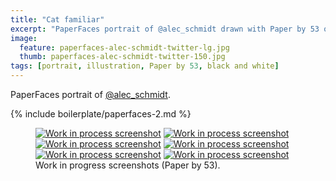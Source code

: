 ```yaml
---
title: "Cat familiar"
excerpt: "PaperFaces portrait of @alec_schmidt drawn with Paper by 53 on an iPad."
image: 
  feature: paperfaces-alec-schmidt-twitter-lg.jpg
  thumb: paperfaces-alec-schmidt-twitter-150.jpg
tags: [portrait, illustration, Paper by 53, black and white]
---
```


PaperFaces portrait of <a href="http://twitter.com/alec_schmidt">@alec_schmidt</a>.

{% include boilerplate/paperfaces-2.md %}

<figure class="half">
	<a href="{{ site.url }}/assets/images/paperfaces-alec-schmidt-process-1-lg.jpg"><img src="{{ site.url }}/assets/images/paperfaces-alec-schmidt-process-1-600.jpg" alt="Work in process screenshot"></a>
	<a href="{{ site.url }}/assets/images/paperfaces-alec-schmidt-process-2-lg.jpg"><img src="{{ site.url }}/assets/images/paperfaces-alec-schmidt-process-2-600.jpg" alt="Work in process screenshot"></a>
	<a href="{{ site.url }}/assets/images/paperfaces-alec-schmidt-process-3-lg.jpg"><img src="{{ site.url }}/assets/images/paperfaces-alec-schmidt-process-3-600.jpg" alt="Work in process screenshot"></a>
	<a href="{{ site.url }}/assets/images/paperfaces-alec-schmidt-process-4-lg.jpg"><img src="{{ site.url }}/assets/images/paperfaces-alec-schmidt-process-4-600.jpg" alt="Work in process screenshot"></a>
	<a href="{{ site.url }}/assets/images/paperfaces-alec-schmidt-process-5-lg.jpg"><img src="{{ site.url }}/assets/images/paperfaces-alec-schmidt-process-5-600.jpg" alt="Work in process screenshot"></a>
	<a href="{{ site.url }}/assets/images/paperfaces-alec-schmidt-process-6-lg.jpg"><img src="{{ site.url }}/assets/images/paperfaces-alec-schmidt-process-6-600.jpg" alt="Work in process screenshot"></a>
	<figcaption>Work in progress screenshots (Paper by 53).</figcaption>
</figure>